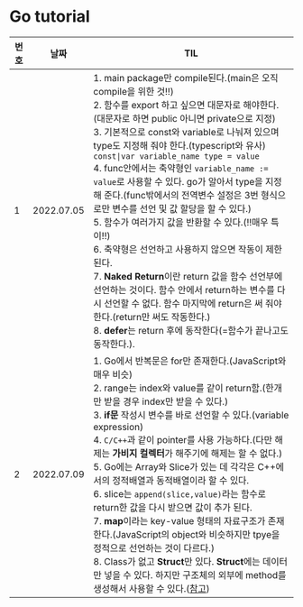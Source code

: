 # Go tutorial

|번호|날짜|TIL|
|---|---|---|
|1|2022.07.05| 1. main package만 compile된다.(main은 오직 compile을 위한 것!!)</br> 2. 함수를 export 하고 싶으면 대문자로 해야한다.(대문자로 하면 public 아니면 private으로 지정)</br> 3. 기본적으로 const와 variable로 나눠져 있으며 type도 지정해 줘야 한다.(typescript와 유사)</br> ```const\|var variable_name type = value```</br> 4. func안에서는 축약형인 ```variable_name := value```로 사용할 수 있다. go가 알아서 type을 지정해 준다.(func밖에서의 전역변수 설정은 3번 형식으로만 변수를 선언 및 값 할당을 할 수 있다.)</br> 5. 함수가 여러가지 값을 반환할 수 있다.(!!매우 특이!!)</br> 6. 축약형은 선언하고 사용하지 않으면 작동이 제한 된다.</br> 7. **Naked Return**이란 return 값을 함수 선언부에 선언하는 것이다. 함수 안에서 return하는 변수를 다시 선언할 수 없다. 함수 마지막에 return은 써 줘야 한다.(return만 써도 작동한다.)</br> 8. **defer**는 return 후에 동작한다(=함수가 끝나고도 동작한다.).|
|2|2022.07.09| 1. Go에서 반복문은 for만 존재한다.(JavaScript와 매우 비슷)</br> 2. range는 index와 value를 같이 return함.(한개만 받을 경우 index만 받을 수 있다.)</br> 3. **if문** 작성시 변수를 바로 선언할 수 있다.(variable expression)</br> 4. ```C/C++```과 같이 pointer를 사용 가능하다.(다만 해제는 **가비지 컬렉터**가 해주기에 해제는 할 수 없다.)</br> 5. Go에는 Array와 Slice가 있는 데 각각은 C++에서의 정적배열과 동적배열이라 할 수 있다.</br> 6. slice는 ```append(slice,value)```라는 함수로 return한 값을 다시 받으면 값이 추가 된다.</br> 7. **map**이라는 key-value 형태의 자료구조가 존재한다.(JavaScript의 object와 비슷하지만 tpye을 정적으로 선언하는 것이 다르다.)</br> 8. Class가 없고 **Struct**만 있다. **Struct**에는 데이터만 넣을 수 있다. 하지만 구조체의 외부에 method를 생성해서 사용할 수 있다.([참고][1])|



[1]: https://golangkorea.github.io/post/go-start/object-oriented/ "Go와 객체지향"

